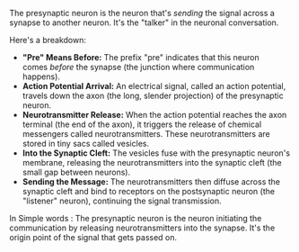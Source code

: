 The presynaptic neuron is the neuron that's _sending_ the signal across a synapse to another neuron. It's the "talker" in the neuronal conversation.

Here's a breakdown:

- **"Pre" Means Before:** The prefix "pre" indicates that this neuron comes _before_ the synapse (the junction where communication happens).
- **Action Potential Arrival:** An electrical signal, called an action potential, travels down the axon (the long, slender projection) of the presynaptic neuron.
- **Neurotransmitter Release:** When the action potential reaches the axon terminal (the end of the axon), it triggers the release of chemical messengers called neurotransmitters. These neurotransmitters are stored in tiny sacs called vesicles.
- **Into the Synaptic Cleft:** The vesicles fuse with the presynaptic neuron's membrane, releasing the neurotransmitters into the synaptic cleft (the small gap between neurons).
- **Sending the Message:** The neurotransmitters then diffuse across the synaptic cleft and bind to receptors on the postsynaptic neuron (the "listener" neuron), continuing the signal transmission.

In Simple words : The presynaptic neuron is the neuron initiating the communication by releasing neurotransmitters into the synapse. It's the origin point of the signal that gets passed on.